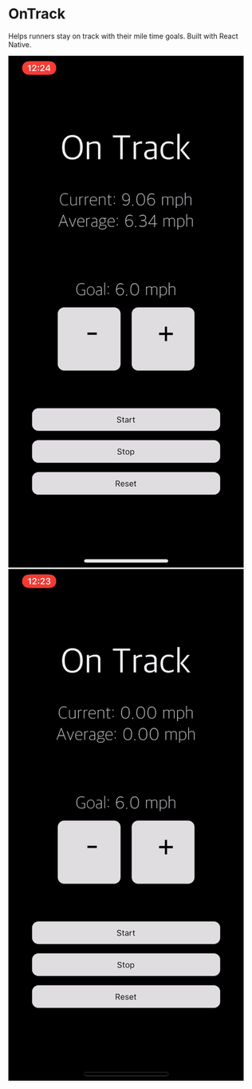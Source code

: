 # OnTrack
Helps runners stay on track with their mile time goals. Built with React Native.

![On Track Screenshot 1](screenshots/IMG_4097.jpg)
![On Track Screenshot 2](screenshots/IMG_4098.jpg)
